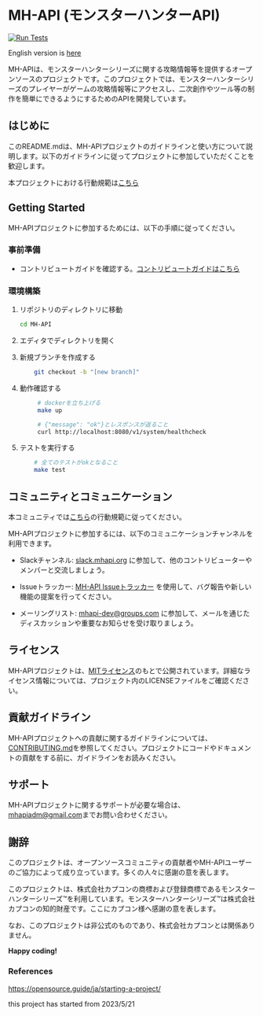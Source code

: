 # MH-API (モンスターハンターAPI)

[![Run Tests](https://github.com/o-ga09/MH-API/actions/workflows/test.yml/badge.svg)](https://github.com/o-ga09/MH-API/actions/workflows/test.yml)


English version is [here](./README_EN.md)

MH-APIは、モンスターハンターシリーズに関する攻略情報等を提供するオープンソースのプロジェクトです。このプロジェクトでは、モンスターハンターシリーズのプレイヤーがゲームの攻略情報等にアクセスし、二次創作やツール等の制作を簡単にできるようにするためのAPIを開発しています。

## はじめに

このREADME.mdは、MH-APIプロジェクトのガイドラインと使い方について説明します。以下のガイドラインに従ってプロジェクトに参加していただくことを歓迎します。

本プロジェクトにおける行動規範は[こちら](./CODE_OF_CONDUCT_JA.md)

## Getting Started

MH-APIプロジェクトに参加するためには、以下の手順に従ってください。

### 事前準備

- コントリビュートガイドを確認する。[コントリビュートガイドはこちら](./CONTRIBUTING_JA.md)

### 環境構築

1. リポジトリのディレクトリに移動

    ```bash
    cd MH-API
    ```

2. エディタでディレクトリを開く
3. 新規ブランチを作成する

    ```bash
        git checkout -b "[new branch]"
    ```

4. 動作確認する

   ```bash
        # dockerを立ち上げる
        make up

        # {"message": "ok"}とレスポンスが返ること
        curl http://localhost:8080/v1/system/healthcheck
   ```

5. テストを実行する

    ```bash
        # 全てのテストがokとなること
        make test
    ```

## コミュニティとコミュニケーション

本コミュニティでは[こちら](./CODE_OF_CONDUCT_JA.md)の行動規範に従ってください。

MH-APIプロジェクトに参加するには、以下のコミュニケーションチャンネルを利用できます。

- Slackチャンネル: [slack.mhapi.org](https://mh-api.slack.com) に参加して、他のコントリビューターやメンバーと交流しましょう。

- Issueトラッカー: [MH-API Issueトラッカー](https://github.com/o-ga09/MH-API/issues) を使用して、バグ報告や新しい機能の提案を行ってください。

- メーリングリスト: [mhapi-dev@groups.com](mailto:mhapiadm@gmail.com) に参加して、メールを通じたディスカッションや重要なお知らせを受け取りましょう。

## ライセンス

MH-APIプロジェクトは、[MITライセンス](https://opensource.org/licenses/MIT)のもとで公開されています。詳細なライセンス情報については、プロジェクト内のLICENSEファイルをご確認ください。

## 貢献ガイドライン

MH-APIプロジェクトへの貢献に関するガイドラインについては、[CONTRIBUTING.md](./CONTRIBUTING_JA.md)を参照してください。プロジェクトにコードやドキュメントの貢献をする前に、ガイドラインをお読みください。

## サポート

MH-APIプロジェクトに関するサポートが必要な場合は、[mhapiadm@gmail.com](mailto:mhapiadm@gmail.com)までお問い合わせください。

## 謝辞

このプロジェクトは、オープンソースコミュニティの貢献者やMH-APIユーザーのご協力によって成り立っています。多くの人々に感謝の意を表します。

<!-- プロジェクトの詳細や最新情報については、[MH-API公式ウェブサイト](https://mhapi.org)をご覧ください。 -->

このプロジェクトは、株式会社カプコンの商標および登録商標であるモンスターハンターシリーズ™を利用しています。モンスターハンターシリーズ™は株式会社カプコンの知的財産です。ここにカプコン様へ感謝の意を表します。

なお、このプロジェクトは非公式のものであり、株式会社カプコンとは関係ありません。

**Happy coding!**

### References

<https://opensource.guide/ja/starting-a-project/>

this project has started from 2023/5/21
